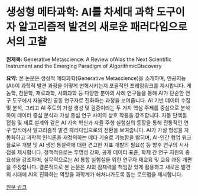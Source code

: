 # 생성형 메타과학: AI를 차세대 과학 도구이자 알고리즘적 발견의 새로운 패러다임으로서의 고찰

**원제목:** Generative Metascience: A Review ofAIas the Next Scientific Instrument and the Emerging Paradigm of AlgorithmicDiscovery

**요약:** 본 논문은 생성적 메타과학(Generative Metascience)을 소개하며, 인공지능(AI)이 과학적 발견 과정을 어떻게 변혁시키는지 포괄적인 프레임워크를 제시합니다.  게놈학, 천문학, 재료과학, 사회과학 등 다양한 분야의 사례 연구들을 통해 AI가 단순한 연구 도구에서 자율적인 공동 연구자로 진화하는 과정을 보여줍니다.  AI 기반 데이터 수집 및 분석, 그리고 AI 주도의 가설 생성 및 검증이라는 두 가지 핵심 주제를 중심으로 분석하여 데이터 중심 분석과 가설 중심 연구 사이의 상호 작용을 강조합니다.  자동 단백질 접힘 및 재료 설계와 같은 AI 가속 혁신과 자율 주행 실험실의 등장을 통해 전통적인 연구 방식에서 알고리즘적 발견 패러다임으로의 전환을 보여줍니다.  AI가 가설 형성을 자동화하고 과학적 인식론을 재정의하는 메타 기술로 기능함을 밝히며, AI-인간 협업 워크플로우 개발 및 AI 생성 통찰력에 대한 견고한 지표 개발의 필요성 등 향후 연구의 시사점을 제시합니다.  정책적으로는 투명성 강화, 공개 데이터 표준, 학제 간 연구 지원의 중요성을 강조하며, 실무적으로는 AI 통합 실험실을 위한 연구자 재교육 및 교육 과정 개편을 주장합니다.  결론적으로 본 논문은 AI의 잠재력을 책임감 있게 활용하고 새로운 발견의 시대에 AI의 진화하는 역할을 과학계가 헤쳐나가도록 돕는 로드맵을 제시합니다.

[원문 링크](https://www.preprints.org/frontend/manuscript/8d615665b2b773d64aa3a0eaafe8ef9f/download_pub)
